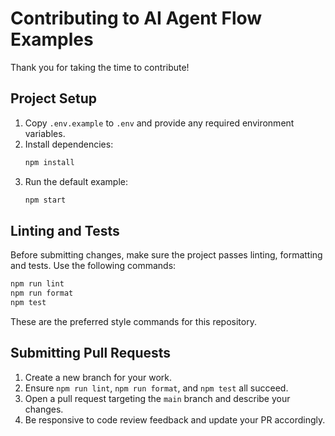 # Contributing to AI Agent Flow Examples

Thank you for taking the time to contribute!

## Project Setup

1. Copy `.env.example` to `.env` and provide any required environment variables.
2. Install dependencies:
   ```bash
   npm install
   ```
3. Run the default example:
   ```bash
   npm start
   ```

## Linting and Tests

Before submitting changes, make sure the project passes linting, formatting and tests. Use the following commands:

```bash
npm run lint
npm run format
npm test
```

These are the preferred style commands for this repository.

## Submitting Pull Requests

1. Create a new branch for your work.
2. Ensure `npm run lint`, `npm run format`, and `npm test` all succeed.
3. Open a pull request targeting the `main` branch and describe your changes.
4. Be responsive to code review feedback and update your PR accordingly.

